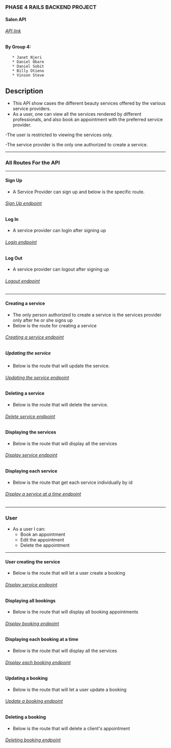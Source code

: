 ### PHASE 4 RAILS BACKEND PROJECT

#### Salon API

###### [API link](https://thawing-journey-77356.herokuapp.com/")


#### By Group 4: 
       * Janet Njeri
       * Daniel Obare
       * Daniel Sobit
       * Billy Otieno
       * Vinson Steve
     
      

## Description

- This API show cases the different beauty services offered by the various service providers.
- As a user, one can view all the services rendered by different professionals, and also book an appointment with the preferred service provider.

-The user is restricted to viewing the services only.

-The service provider is the only one authorized to create a service.
___
### All Routes For the API
___

#### Sign Up 

* A Service Provider can sign up and below is the specific route.
###### [Sign Up endpoint](https://thawing-journey-77356.herokuapp.com/provider")

#### Log In

* A service provider can login after signing up
###### [Login endpoint](https://thawing-journey-77356.herokuapp.com/provider/login")

#### Log Out
* A service provider can logout after signing up
###### [Logout endpoint](https://thawing-journey-77356.herokuapp.com/provider/logout")
___

#### Creating a service
* The only person authorized to create a service is the services provider only after he or she signs up
* Below is the route for creating a service
###### [Creating a service endpoint](https://thawing-journey-77356.herokuapp.com/service")

#####  Updating the service
* Below is the route that will update the service.
###### [Updating the service endpoint](https://thawing-journey-77356.herokuapp.com/services/:id")

#### Deleting a service
* Below is the route that will delete the service.
###### [Delete service endpoint](https://thawing-journey-77356.herokuapp.com/services/:id")

#### Displaying the services
* Below is the route that will display all the services
###### [Display service endpoint](https://thawing-journey-77356.herokuapp.com/services)

#### Displaying each service
- Below is the route that get each service individually by id
###### [Display a service at a time endpoint](https://thawing-journey-77356.herokuapp.com/services")

___

### User

* As a user I can:
  * Book an appointment
  * Edit the appointment
  * Delete the appointment
___

#### User creating the service
* Below is the route that will let a user create a booking
###### [Display service endpoint](https://thawing-journey-77356.herokuapp.com/booking)

#### Displaying all bookings
* Below is the route that will display all booking appointments
###### [Display booking endpoint](https://thawing-journey-77356.herokuapp.com/bookings)

#### Displaying each booking at a time
* Below is the route that will display all the services
###### [Display each booking endpoint](https://thawing-journey-77356.herokuapp.com/booking/:id)

#### Updating a booking
* Below is the route that will let a user update a booking
###### [Update a booking endpoint](https://thawing-journey-77356.herokuapp.com/booking/:id)

#### Deleting a booking
* Below is the route that will delete a client's appointment
###### [Deleting booking endpoint](https://thawing-journey-77356.herokuapp.com/booking/:id)








